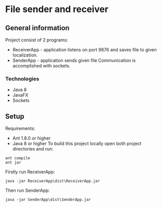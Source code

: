 # File sender and receiver

## General information
Project consist of 2 programs:
- ReceiverApp - application listens on port 9876 and saves file to given localization.
- SenderApp - application sends given file 
Communication is accomplished with sockets.

### Technologies
- Java 8
- JavaFX
- Sockets

## Setup
Requirements:
- Ant 1.8.0 or higher
- Java 8 or higher
To build this project locally open both project directories and run:
```
ant compile 
ant jar
```
Firstly run ReceiverApp: 
```
java -jar ReceiverApp\dist\ReceiverApp.jar
```
Then run SenderApp:
```
java -jar SenderApp\dist\SenderApp.jar
```